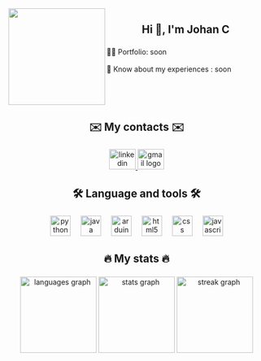 <img align="left" height="190" src="https://camo.githubusercontent.com/b525e6f5c257e5ebb7fec44ddec9b40dea81305a47cc640078a789cf9ec26d16/68747470733a2f2f6d65646961322e67697068792e636f6d2f6d656469612f76312e59326c6b505463354d4749334e6a457861475530616d6476615734345a444a345a6d34784d7a5a364e6e46705a6e56724d486c6f624455774e6e4e356433646f6333706861535a6c634431324d563970626e526c636d35686246396e61575a66596e6c666157516d5933513963772f4e4e6235553457306b79424444593735434c2f67697068792e676966"  />

###

<h2 align="center">Hi 👋, I'm Johan C</h2>

###

<p align="left">👨‍💻 Portfolio: soon<br><br>📄 Know about my experiences : soon</p>

###

<br clear="both">

<h2 align="center">✉️​ My contacts ✉️</h2>

###

<div align="center">
  <a href="https://www.linkedin.com/in/johan-couton-8039b0343/" target="_blank">
    <img src="https://raw.githubusercontent.com/maurodesouza/profile-readme-generator/master/src/assets/icons/social/linkedin/default.svg" width="52" height="40" alt="linkedin logo"  />
  </a>
  <a href="couton.joh@gmail.com" target="_blank">
    <img src="https://raw.githubusercontent.com/maurodesouza/profile-readme-generator/master/src/assets/icons/social/gmail/default.svg" width="52" height="40" alt="gmail logo"  />
  </a>
</div>

###

<h2 align="center">🛠 Language and tools 🛠</h2>

###

<div align="center">
  <img src="https://cdn.jsdelivr.net/gh/devicons/devicon/icons/python/python-original.svg" height="40" alt="python logo"  />
  <img width="12" />
  <img src="https://cdn.jsdelivr.net/gh/devicons/devicon/icons/java/java-original.svg" height="40" alt="java logo"  />
  <img width="12" />
  <img src="https://cdn.jsdelivr.net/gh/devicons/devicon/icons/arduino/arduino-original.svg" height="40" alt="arduino logo"  />
  <img width="12" />
  <img src="https://cdn.jsdelivr.net/gh/devicons/devicon/icons/html5/html5-original.svg" height="40" alt="html5 logo"  />
  <img width="12" />
  <img src="https://cdn.jsdelivr.net/gh/devicons/devicon/icons/css3/css3-original.svg" height="40" alt="css logo"  />
  <img width="12" />
  <img src="https://cdn.jsdelivr.net/gh/devicons/devicon/icons/javascript/javascript-original.svg" height="40" alt="javascript logo"  />
</div>

###

<h2 align="center">🔥 My stats 🔥</h2>

###

<div align="center">
  <img src="https://github-readme-stats.vercel.app/api/top-langs?username=0xidayzz&locale=en&hide_title=false&layout=compact&card_width=320&langs_count=5&theme=monokai&hide_border=true&order=2" height="150" alt="languages graph"  />
  <img src="https://github-readme-stats.vercel.app/api?username=0xidayzz&hide_title=false&hide_rank=false&show_icons=true&include_all_commits=true&count_private=true&disable_animations=false&theme=monokai&locale=en&hide_border=true&order=1" height="150" alt="stats graph"  />
  <img src="https://streak-stats.demolab.com?user=0xidayzz&locale=en&mode=daily&theme=monokai&hide_border=true&border_radius=5&date_format=j%20M%5B%20Y%5D&order=3" height="150" alt="streak graph"  />
</div>

###
